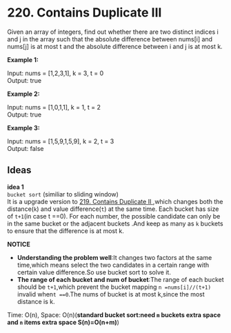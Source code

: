 # 220. Contains Duplicate III       

Given an array of integers, find out whether there are two distinct indices i and j in the array such that the absolute difference between nums[i] and nums[j] is at most t and the absolute difference between i and j is at most k.
    
**Example 1:**

Input: nums = [1,2,3,1], k = 3, t = 0     
Output: true      

**Example 2:**

Input: nums = [1,0,1,1], k = 1, t = 2    
Output: true    

**Example 3:**     
 
Input: nums = [1,5,9,1,5,9], k = 2, t = 3    
Output: false        

## Ideas  
**idea 1**   
`bucket sort` (similiar to sliding window)   
It is a upgrade version to [219. Contains Duplicate II ](https://github.com/JingRachaelZhu/CrackLeetcode/tree/JingRachaelZhu-patch-1/Array/219.%20Contains%20Duplicate%20II) ,which changes both the distance(`k`) and value difference(`t`) at the same time. Each bucket has size of `t+1`(in case t ==0). For each number, the possible candidate can only be in the same bucket or the adjacent buckets .And keep as many as `k` buckets to ensure that the difference is at most k.  

**NOTICE**      
* **Understanding the problem well**:It changes two factors at the same time,which means select the two candidates in a certain range with certain value difference.So use bucket sort to solve it.  
* **The range of each bucket and num of bucket**:The range of each bucket should be `t+1`,which prevent the bucket mapping `n =nums[i]//(t+1)` invalid when`t ==0`.The nums of bucket is at most k,since the most distance is k.           

Time: O(n), Space: O(n)(**standard bucket sort:need  `m` buckets extra space and `n` items extra space S(n)=O(n+m)**)      



